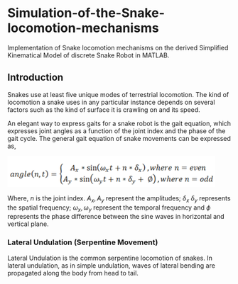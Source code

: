 # Simulation-of-the-Snake-locomotion-mechanisms
Implementation of Snake locomotion mechanisms on the derived Simplified Kinematical Model of discrete Snake Robot in MATLAB.


## Introduction

Snakes use at least five unique modes of terrestrial locomotion. The kind of locomotion a snake uses in any particular instance depends on several factors such as the kind of surface it is crawling on and its speed. 

An elegant way to express gaits for a snake robot is the gait equation, which expresses joint angles as a function of the joint index and the phase of the gait cycle. The general gait equation of snake movements can be expressed as,

<img src="/Media/general_Gait_equation.PNG" height="70" />



Where, *n* is the joint index. *A*<sub>*x*</sub>, *A*<sub>*y*</sub> represent the amplitudes; *δ*<sub>*x*</sub> *δ*<sub>*y*</sub> represents the spatial frequency; *ω*<sub>*x*</sub>, *ω*<sub>*y*</sub> represent the temporal frequency and *ϕ* represents the phase difference between the sine waves in horizontal and vertical plane.

### Lateral Undulation (Serpentine Movement) 

Lateral Undulation is the common serpentine locomotion of snakes. In lateral undulation, as in simple undulation, waves of lateral bending are propagated along the body from head to tail.
